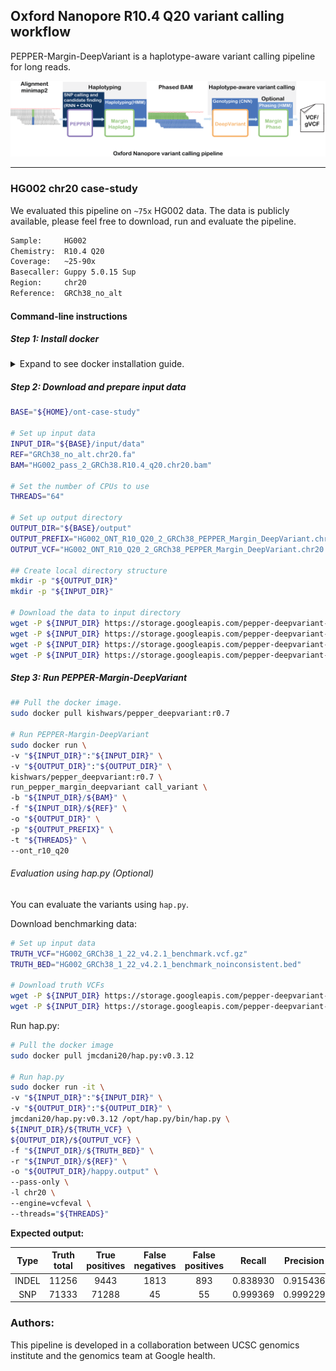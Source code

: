 ## Oxford Nanopore R10.4 Q20 variant calling workflow
PEPPER-Margin-DeepVariant is a haplotype-aware variant calling pipeline for long reads.

<img src="../../img/PMDV_variant_calling_ONT_v5.png" alt="PEPPER-Margin-DeepVariant Variant Calling Workflow">

----

### HG002 chr20 case-study
We evaluated this pipeline on `~75x` HG002 data. The data is publicly available, please feel free to download, run and evaluate the pipeline.
```bash
Sample:     HG002
Chemistry:  R10.4 Q20
Coverage:   ~25-90x
Basecaller: Guppy 5.0.15 Sup
Region:     chr20
Reference:  GRCh38_no_alt
```

#### Command-line instructions

##### Step 1: Install docker
<details>
<summary>
Expand to see docker installation guide.
</summary>

Please install docker and wget if you don't have it installed already. You can install docker for other distros from here:

* [CentOS](https://docs.docker.com/engine/install/centos/) docker installation guide
* [Debian/Raspbian](https://docs.docker.com/engine/install/debian/) docker installation guide
* [Fedora](https://docs.docker.com/engine/install/fedora/) installation guide
* [Ubuntu](https://docs.docker.com/engine/install/ubuntu/) installation guide

We show the installation instructions for Ubuntu here:
```bash
# Install wget to download data files.
sudo apt-get -qq -y update
sudo apt-get -qq -y install wget

# Install docker using instructions on:
# https://docs.docker.com/install/linux/docker-ce/ubuntu/
sudo apt-get -qq -y install apt-transport-https ca-certificates curl gnupg-agent software-properties-common
curl -fsSL https://download.docker.com/linux/ubuntu/gpg | sudo apt-key add -

sudo add-apt-repository \
"deb [arch=amd64] https://download.docker.com/linux/ubuntu \
$(lsb_release -cs) \
stable"

sudo apt-get -qq -y update
sudo apt-get -qq -y install docker-ce
docker --version

# To add the user to avoid running docker with sudo:
# Details: https://docs.docker.com/engine/install/linux-postinstall/

sudo groupadd docker
sudo usermod -aG docker $USER

# Log out and log back in so that your group membership is re-evaluated.

# After logging back in.
docker run hello-world

# If you can run docker without sudo then change the following commands accordingly.
```
</details>

##### Step 2: Download and prepare input data
```bash
BASE="${HOME}/ont-case-study"

# Set up input data
INPUT_DIR="${BASE}/input/data"
REF="GRCh38_no_alt.chr20.fa"
BAM="HG002_pass_2_GRCh38.R10.4_q20.chr20.bam"

# Set the number of CPUs to use
THREADS="64"

# Set up output directory
OUTPUT_DIR="${BASE}/output"
OUTPUT_PREFIX="HG002_ONT_R10_Q20_2_GRCh38_PEPPER_Margin_DeepVariant.chr20"
OUTPUT_VCF="HG002_ONT_R10_Q20_2_GRCh38_PEPPER_Margin_DeepVariant.chr20.vcf.gz"

## Create local directory structure
mkdir -p "${OUTPUT_DIR}"
mkdir -p "${INPUT_DIR}"

# Download the data to input directory
wget -P ${INPUT_DIR} https://storage.googleapis.com/pepper-deepvariant-public/usecase_data/HG002_pass_2_GRCh38.R10.4_q20.chr20.bam
wget -P ${INPUT_DIR} https://storage.googleapis.com/pepper-deepvariant-public/usecase_data/HG002_pass_2_GRCh38.R10.4_q20.chr20.bam.bai
wget -P ${INPUT_DIR} https://storage.googleapis.com/pepper-deepvariant-public/usecase_data/GRCh38_no_alt.chr20.fa
wget -P ${INPUT_DIR} https://storage.googleapis.com/pepper-deepvariant-public/usecase_data/GRCh38_no_alt.chr20.fa.fai
```

##### Step 3: Run PEPPER-Margin-DeepVariant
```bash
## Pull the docker image.
sudo docker pull kishwars/pepper_deepvariant:r0.7

# Run PEPPER-Margin-DeepVariant
sudo docker run \
-v "${INPUT_DIR}":"${INPUT_DIR}" \
-v "${OUTPUT_DIR}":"${OUTPUT_DIR}" \
kishwars/pepper_deepvariant:r0.7 \
run_pepper_margin_deepvariant call_variant \
-b "${INPUT_DIR}/${BAM}" \
-f "${INPUT_DIR}/${REF}" \
-o "${OUTPUT_DIR}" \
-p "${OUTPUT_PREFIX}" \
-t "${THREADS}" \
--ont_r10_q20
```

###### Evaluation using hap.py (Optional)
You can evaluate the variants using `hap.py`.

Download benchmarking data:
```bash
# Set up input data
TRUTH_VCF="HG002_GRCh38_1_22_v4.2.1_benchmark.vcf.gz"
TRUTH_BED="HG002_GRCh38_1_22_v4.2.1_benchmark_noinconsistent.bed"

# Download truth VCFs
wget -P ${INPUT_DIR} https://storage.googleapis.com/pepper-deepvariant-public/usecase_data/HG002_GRCh38_1_22_v4.2.1_benchmark.vcf.gz
wget -P ${INPUT_DIR} https://storage.googleapis.com/pepper-deepvariant-public/usecase_data/HG002_GRCh38_1_22_v4.2.1_benchmark_noinconsistent.bed
```

Run hap.py:
```bash
# Pull the docker image
sudo docker pull jmcdani20/hap.py:v0.3.12

# Run hap.py
sudo docker run -it \
-v "${INPUT_DIR}":"${INPUT_DIR}" \
-v "${OUTPUT_DIR}":"${OUTPUT_DIR}" \
jmcdani20/hap.py:v0.3.12 /opt/hap.py/bin/hap.py \
${INPUT_DIR}/${TRUTH_VCF} \
${OUTPUT_DIR}/${OUTPUT_VCF} \
-f "${INPUT_DIR}/${TRUTH_BED}" \
-r "${INPUT_DIR}/${REF}" \
-o "${OUTPUT_DIR}/happy.output" \
--pass-only \
-l chr20 \
--engine=vcfeval \
--threads="${THREADS}"
```

**Expected output:**

|  Type | Truth<br>total | True<br>positives | False<br>negatives | False<br>positives |  Recall   | Precision | F1-Score |
|:-----:|:--------------:|:-----------------:|:------------------:|:------------------:|:---------:|:---------:|:--------:|
| INDEL |      11256     |        9443       |        1813        |        893         | 0.838930  |  0.915436 | 0.875515 |
|  SNP  |      71333     |       71288       |         45         |         55         | 0.999369  |  0.999229 | 0.999299 |

### Authors:
This pipeline is developed in a collaboration between UCSC genomics institute and the genomics team at Google health.
